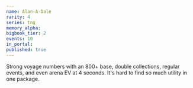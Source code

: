 ```yaml
---
name: Alan-A-Dale
rarity: 4
series: tng
memory_alpha:
bigbook_tier: 2
events: 10
in_portal:
published: true
---
```


Strong voyage numbers with an 800+ base, double collections, regular events, and even arena EV at 4 seconds. It's hard to find so much utility in one package.
